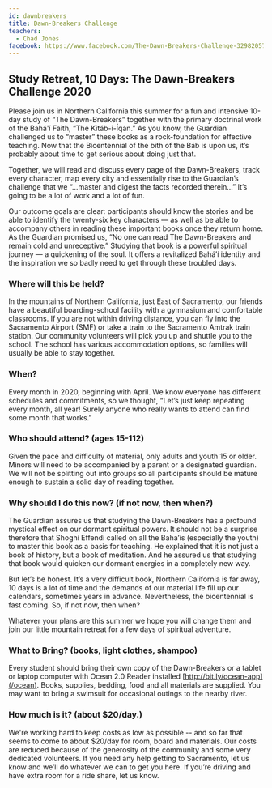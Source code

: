 ```yaml
---
id: dawnbreakers
title: Dawn-Breakers Challenge
teachers:
  - Chad Jones
facebook: https://www.facebook.com/The-Dawn-Breakers-Challenge-329820570524376/
---
```


## Study Retreat, 10 Days: The Dawn-Breakers Challenge 2020

Please join us in Northern California this summer for a fun and intensive 10-day study of “The Dawn-Breakers” together with the primary doctrinal work of the Bahá'í Faith, “The Kitáb-i-Íqán.” As you know, the Guardian challenged us to “master” these books as a rock-foundation for effective teaching. Now that the Bicentennial of the bith of the Báb is upon us, it’s probably about time to get serious about doing just that.

Together, we will read and discuss every page of the Dawn-Breakers, track every character, map every city and essentially rise to the Guardian’s challenge that we “...master and digest the facts recorded therein...” It’s going to be a lot of work and a lot of fun.

Our outcome goals are clear: participants should know the stories and be able to identify the twenty-six key characters — as well as be able to accompany others in reading these important books once they return home.  As the Guardian promised us, “No one can read The Dawn-Breakers and remain cold and unreceptive.” Studying that book is a powerful spiritual journey — a quickening of the soul. It offers a revitalized Bahá’í identity and the inspiration we so badly need to get through these troubled days.

### Where will this be held?

In the mountains of Northern California, just East of Sacramento, our friends have a beautiful boarding-school facility with a gymnasium and comfortable classrooms. If you are not within driving distance, you can fly into the Sacramento Airport (SMF) or take a train to the Sacramento Amtrak train station. Our community volunteers will pick you up and shuttle you to the school. The school has various accommodation options, so families will usually be able to stay together.

### When?

Every month in 2020, beginning with April. We know everyone has different schedules and commitments, so we thought, “Let’s just keep repeating every month, all year! Surely anyone who really wants to attend can find some month that works.”

### Who should attend? (ages 15-112)

Given the pace and difficulty of material, only adults and youth 15 or older. Minors will need to be accompanied by a parent or a designated guardian. We will not be splitting out into groups so all participants should be mature enough to sustain a solid day of reading together.

### Why should I do this now? (if not now, then when?)

The Guardian assures us that studying the Dawn-Breakers has a profound mystical effect on our dormant spiritual powers. It should not be a surprise therefore that Shoghi Effendi called on all the Baha’is (especially the youth) to master this book as a basis for teaching. He explained that it is not just a book of history, but a book of meditation. And he assured us that studying that book would quicken our dormant energies in a completely new way.

But let’s be honest. It’s a very difficult book, Northern California is far away, 10 days is a lot of time and the demands of our material life fill up our calendars, sometimes years in advance.
Nevertheless, the bicentennial is fast coming. So, if not now, then when?

Whatever your plans are this summer we hope you will change them and join our little mountain retreat for a few days of spiritual adventure.

### What to Bring? (books, light clothes, shampoo)

Every student should bring their own copy of the Dawn-Breakers or a tablet or laptop computer with Ocean 2.0 Reader installed [http://bit.ly/ocean-app](/ocean). Books, supplies, bedding, food and all materials are supplied. You may want to bring a swimsuit for occasional outings to the nearby river.

### How much is it? (about $20/day.)

We're working hard to keep costs as low as possible -- and so far that seems to come to about $20/day for room, board and materials. Our costs are reduced because of the generosity of the community and some very dedicated volunteers. If you need any help getting to Sacramento, let us know and we’ll do whatever we can to get you here. If you’re driving and have extra room for a ride share, let us know.

<br><br><br><br>
